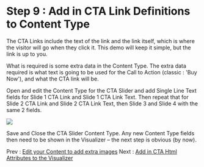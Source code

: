 # Step 9 : Add in CTA Link Definitions to Content Type

The CTA Links include the text of the link and the link itself, which is where the visitor will go when they click it.  This demo will keep it simple, but the link is up to you.

What is required is some extra data in the Content Type.  The extra data required is what text is going to be used for the Call to Action (classic : &#39;Buy Now&#39;), and what the CTA link will be.

Open and edit the Content Type  for the CTA Slider and add Single Line Text fields for Slide 1 CTA Link and Slide 1 CTA Link Text.   Then repeat that for Slide 2 CTA Link and Slide 2 CTA Link Text, then Slide 3 and Slide 4 with the same 2 fields.

 ![](images/step9-content-type.png)


Save and Close the CTA Slider Content Type.   Any new Content Type fields then need to be shown in the Visualizer – the next step is obvious (by now).

Prev : [Edit your Content to add extra images](step8.md)
Next : [Add in CTA Html Attributes to the Visualizer](step10.md)